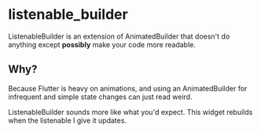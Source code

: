 # listenable_builder

ListenableBuilder is an extension of AnimatedBuilder that doesn't do anything except **possibly** make your code more readable.  

## Why?

Because Flutter is heavy on animations, and using an AnimatedBuilder for infrequent and simple state changes can just read weird.

ListenableBuilder sounds more like what you'd expect.  This widget rebuilds when the listenable I give it updates.
